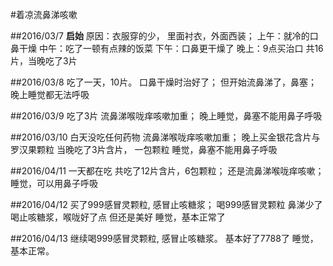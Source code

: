 #着凉流鼻涕咳嗽

##2016/03/7
**启始**
原因：衣服穿的少， 里面衬衣，外面西装；
上午：就冷的口鼻干燥
中午：吃了一顿有点辣的饭菜
下午：口鼻更干燥了
晚上：9点买治口 共16片，当晚吃了3片

##2016/03/8
吃了一天，10片。
口鼻干燥时治好了； 但开始流鼻涕了，鼻塞；晚上睡觉都无法呼吸

##2016/03/9
吃了3片
流鼻涕喉咙痒咳嗽加重；
晚上睡觉，鼻塞不能用鼻子呼吸

##2016/03/10
白天没吃任何药物
流鼻涕喉咙痒咳嗽加重；
晚上买金银花含片与罗汉果颗粒
当晚吃了3片含片， 一包颗粒
睡觉，鼻塞不能用鼻子呼吸

##2016/04/11
一天都在吃
共吃了12片含片，6包颗粒；
还是流鼻涕喉咙痒咳嗽；
睡觉，可以用鼻子呼吸

##2016/04/12
买了999感冒灵颗粒, 感冒止咳糖浆；
喝999感冒灵颗粒 鼻涕少了
喝止咳糖浆，喉咙好了点
但还是美好
睡觉，基本正常了

##2016/04/13
继续喝999感冒灵颗粒, 感冒止咳糖浆。
基本好了7788了
睡觉，基本正常。